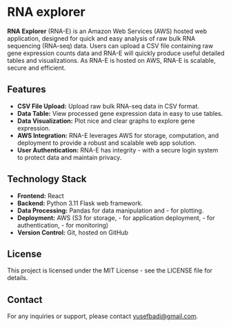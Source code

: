 # RNA explorer

**RNA Explorer** (RNA-E) is an Amazon Web Services (AWS) hosted web application, designed for quick and easy analysis of raw bulk RNA sequencing (RNA-seq) data. Users can upload a CSV file containing raw  gene expression counts data and RNA-E will quickly produce useful detailed tables and visualizations. As RNA-E is hosted on AWS, RNA-E is scalable, secure and efficient.

## Features

- **CSV File Upload:** Upload raw bulk RNA-seq data in CSV format.
- **Data Table:** View processed gene expression data in easy to use tables.
- **Data Visualization:** Plot nice and clear graphs to explore gene expression.
- **AWS Integration:** RNA-E leverages AWS for storage, computation, and deployment to provide a robust and scalable web app solution.
- **User Authentication:** RNA-E has integrity - with a secure login system to protect data and maintain privacy.

## Technology Stack

- **Frontend:** React
- **Backend:** Python 3.11 Flask web framework.
- **Data Processing:** Pandas for data manipulation and - for plotting.
- **Deployment:** AWS (S3 for storage, - for application deployment, - for authentication, - for monitoring)
- **Version Control:** Git, hosted on GitHub

## License
This project is licensed under the MIT License - see the LICENSE file for details.

## Contact
For any inquiries or support, please contact yusefbadi@gmail.com.
